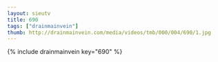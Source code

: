 ```yaml
--- 
layout: sieutv
title: 690
tags: ["drainmainvein"]
thumb: http://drainmainvein.com/media/videos/tmb/000/004/690/1.jpg
---
```

{% include drainmainvein key="690" %} 
